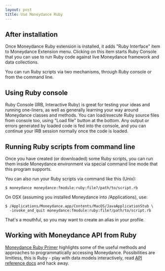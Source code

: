 ```yaml
---
layout: post
title: Use Moneydance Ruby
---
```

## After installation

Once Moneydance Ruby extension is installed, it adds "Ruby Interface" item to Moneydance
Extension menu. Clicking on this item starts Ruby Console that you can use to run Ruby
code against live Moneydance framework and data collections.

You can run Ruby scripts via two mechanisms, through Ruby console or from the command line.

## Using Ruby console

Ruby Console (IRB, Interactive Ruby) is great for testing your ideas and running
one-liners, as well as generally learning your way around Moneydance classes and methods.
You can load/execute Ruby source files from console too, using "Load file" button at the
bottom. Any output or errors generated by loaded code is fed into the console, and you can
continue your IRB session normally once the code is loaded.

## Running Ruby scripts from command line

Once you have created (or downloaded) some Ruby scripts, you can run them inside
Moneydance environment via special command line mode that this program supports.

You can also run your Ruby scripts via command like this (Unix):

    $ moneydance moneydance:fmodule:ruby:file?/path/to/script.rb

On OSX (assuming you installed Moneydance into /Applications), use:

    $ /Applications/Moneydance.app/Contents/MacOS/JavaApplicationStub \
      -invoke_and_quit moneydance:fmodule:ruby:file?/path/to/script.rb

That's a mouthful, so you may want to create an alias in your profile.

## Working with Moneydance API from Ruby

[Moneydance Ruby Primer](/moneydance-ruby/2011/01/10/Work-with-Moneydance-API.html)
highlights some of the useful methods and approaches to programmatically accessing Moneydance.
Possibilities are limitless, this is Ruby - play with data models interactively, read
[API reference docs](http://moneydance.com/dev/apidoc/index.html) and hack away.



